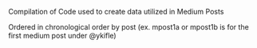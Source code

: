 Compilation of Code used to create data utilized in Medium Posts

Ordered in chronological order by post (ex. mpost1a or mpost1b is for the first medium post under @ykifle)
